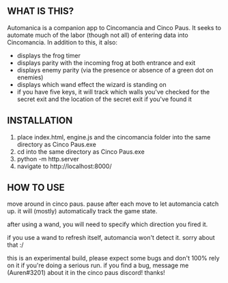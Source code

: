 ## WHAT IS THIS?

Automanica is a companion app to Cincomancia and Cinco Paus. It seeks to automate much of the labor (though not all) of entering data into Cincomancia. In addition to this, it also:

* displays the frog timer
* displays parity with the incoming frog at both entrance and exit
* displays enemy parity (via the presence or absence of a green dot on enemies)
* displays which wand effect the wizard is standing on
* if you have five keys, it will track which walls you've checked for the secret exit and the location of the secret exit if you've found it

## INSTALLATION

1) place index.html, engine.js and the cincomancia folder into the same directory as Cinco Paus.exe
2) cd into the same directory as Cinco Paus.exe
3) python -m http.server
4) navigate to http://localhost:8000/

## HOW TO USE

move around in cinco paus. pause after each move to let automancia catch up. it will (mostly) automatically track the game state.

after using a wand, you will need to specify which direction you fired it.

if you use a wand to refresh itself, automancia won't detect it. sorry about that :/

this is an experimental build, please expect some bugs and don't 100% rely on it if you're doing a serious run. if you find a bug, message me (Auren#3201) about it in the cinco paus discord! thanks!
